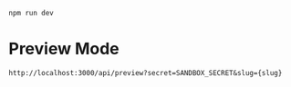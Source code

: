 

```
npm run dev
```

# Preview Mode
```
http://localhost:3000/api/preview?secret=SANDBOX_SECRET&slug={slug}
```
